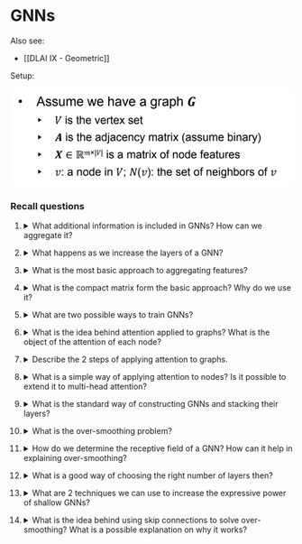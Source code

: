 # GNNs

Also see:
- [[DLAI IX - Geometric]]

Setup:

![](../../static/AML/gnn1.png)

### Recall questions

1. <details markdown=1><summary markdown="span"> What additional information is included in GNNs? How can we aggregate it?  </summary>
    
    \
    In GNNs, we leverage ==the neighbourhood== of each nod: ==the computational graph is determined by each node's neighbours. Each neighbour will send a message containing their features==.

	![](../../static/AML/gnn2.png)

	To ==generate the embeddings==, each node ==aggregates the received message==. One common choice, for example, is a ff neural network.

	![](../../static/AML/gnn3.png)

</details>


2. <details markdown=1><summary markdown="span"> What happens as we increase the layers of a GNN? </summary>
    
    \
    After ==k-layers==, each node receives ==information about nodes at k-hops from itself!==.

</details>


3. <details markdown=1><summary markdown="span">What is the most basic approach to aggregating features? </summary>
    
    \
    The most basic approach consists of ==averaging neighbours' messages, and then applying the nn==.

	![](../../static/AML/gnn4.png)

</details>


4. <details markdown=1><summary markdown="span"> What is the compact matrix form the basic approach? Why do we use it? </summary>
    
    \
    We use this matrix in order to ==perform aggregations efficiently==. Note that ==this representation does not work with all the aggregations functions!==.

	![](../../static/AML/gnn5.png)

	We end up with:

	![](../../static/AML/gnn6.png)
	
</details>


5. <details markdown=1><summary markdown="span"> What are two possible ways to train GNNs?</summary>
    
    \
    Two settings:
    - supervised, ==with labels==
    - ==unsupervised, with no labels and the graph structure as supervision==.
    

</details>


6. <details markdown=1><summary markdown="span"> What is the idea behind attention applied to graphs? What is the object of the attention of each node? </summary>
    
    \
    The idea is that we specify ==arbitrary importance for the messages of different neighbouring nodes==, following ==an attention strategy==.

</details>


7. <details markdown=1><summary markdown="span"> Describe the 2 steps of applying attention to graphs.  </summary>
    
    \
    ==Computation of $e_{uv}$, aka the attention coefficients==:
    ![](../../static/AML/gnn7.png)
    ==Computation of ^$\alpha_{ab}$, aka the normalised attention weights to use in the final weighted sum==:
    ![](../../static/AML/gnn8.png)
    

</details>


8. <details markdown=1><summary markdown="span"> What is a simple way of applying attention to nodes? Is it possible to extend it to multi-head attention? </summary>
    
    \
    The ==original approach proposed for nodes was applying a linear layer to the concatenation of the 2 messages from each node==.

	![](../../static/AML/gnn9.png)

	For multihead, the same process is repeated multiple times with different coefficients and then the outputs are aggregated.

</details>


9. <details markdown=1><summary markdown="span"> What is the standard way of constructing GNNs and stacking their layers?  </summary>
    
    \
    The easiest way is to ==stack multiple GNNs layers==:

	![](../../static/AML/gnn10.png)

</details>


10. <details markdown=1><summary markdown="span"> What is the over-smoothing  problem?</summary>
    
    \
    Over-smoothing in GNNs means that ==all the nodes' embeddings converge to the same value!==. This is bad because we want to use embeddings to differentiate nodes.

</details>


11. <details markdown=1><summary markdown="span">  How do we determine the receptive field of a GNN? How can it help in explaining over-smoothing? </summary>
    
    \
    In GNNs with $k$ layers, a ==node has a receptive field of $k$-hops==. 
    
	![](../../static/AML/gnn11.png)

    In deeper GNNs networks, this means ==that nodes will end up having similar receptive fields and, in the end, similar embeddings==.

</details>


12. <details markdown=1><summary markdown="span"> What is a good way of choosing the right number of layers then? </summary>
    
    \
    One good "rule of thumb" is: ==analyse the needed receptive field (e.g. diameter of the graph), then set number of layers to that number + a small increment (e.g. 2/3).

</details>


13. <details markdown=1><summary markdown="span"> What are 2 techniques we can use to increase the expressive power of shallow GNNs?</summary>
    
    \
    First strategy: ==make aggregation technique a deep NN== instead. This way, the receptive field stays the same but the network can be more "expressive".
    
	![](../../static/AML/gnn12.png)

	Second strategy: ==add layers that do not pass messages==, i.e. ==pre/post processing layers==.

</details>


14. <details markdown=1><summary markdown="span"> What is the idea behind using skip connections to solve over-smoothing? What is a possible explanation on why it works?</summary>
    
    \
     We can use the ==embeddings in earlier layers that sometimes differentiate the nodes better and add them to other layers (by adding shortcuts)==.

	This works really well as we can explore ==a mixture of models==:
	![](../../static/AML/gnn13.png)

</details>